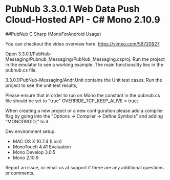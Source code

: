 # PubNub 3.3.0.1 Web Data Push Cloud-Hosted API - C# Mono 2.10.9 
##PubNub C Sharp (MonoForAndroid Usage)

You can checkout the video overview here: https://vimeo.com/56720927

Open 3.3.0.1/PubNub-Messaging/Pubnub_Messaging/PubNub_Messaging.csproj. 
Run the project in the emulator to see a working example. The main functionality lies in the pubnub.cs file.

3.3.0.1/PubNub-Messaging/Andr.Unit contains the Unit test cases. Run the project to see the unit test results,

Please ensure that in order to run on Mono the constant in the pubnub.cs file should be set to "true"
OVERRIDE_TCP_KEEP_ALIVE = true;

When creating a new project or a new configuration please add a compiler flag by going into the "Options -> Compiler -> Define Symbols" and adding "MONODROID;" to it.

Dev environment setup:
- MAC OS X 10.7.4 (Lion)
- MonoTouch 4.41 Evaluation
- Mono Develop 3.0.5
- Mono 2.10.9 

Report an issue, or email us at support if there are any additional questions or comments.


